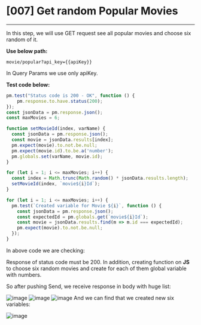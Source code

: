 # [007] Get random Popular Movies
___

In this step, we will use GET request see all popular movies and choose six random of it.

__Use below path:__
```
movie/popular?api_key={{apiKey}}
```

In Query Params we use only apiKey.

__Test code below:__
```js {.line-numbers}
pm.test("Status code is 200 - OK", function () {
    pm.response.to.have.status(200);
});
const jsonData = pm.response.json();
const maxMovies = 6;

function setMovieId(index, varName) {
  const jsonData = pm.response.json();
  const movie = jsonData.results[index];
  pm.expect(movie).to.not.be.null;
  pm.expect(movie.id).to.be.a('number');
  pm.globals.set(varName, movie.id);
}

for (let i = 1; i <= maxMovies; i++) {
  const index = Math.trunc(Math.random() * jsonData.results.length);
  setMovieId(index, `movie${i}Id`);
}

for (let i = 1; i <= maxMovies; i++) {
  pm.test(`Created variable for Movie ${i}`, function () {
    const jsonData = pm.response.json();
    const expectedId = pm.globals.get(`movie${i}Id`);
    const movie = jsonData.results.find(m => m.id === expectedId);
    pm.expect(movie).to.not.be.null;
  });
}
```

In above code we are checking:

Response of status code must be 200. In addition, creating function on __JS__ to choose six random movies and create for each of them global variable with numbers.

So after pushing Send, we receive response in body with huge list:

![image](https://user-images.githubusercontent.com/122685448/231020668-083a63b0-0699-4fc4-868a-dfdac7a4810b.png)
![image](https://user-images.githubusercontent.com/122685448/231020682-7c95a187-3492-4bec-913b-065d5f7d43da.png)
![image](https://user-images.githubusercontent.com/122685448/231020691-8c297a02-90ec-4788-a0c2-62d3d2d2508c.png)
And we can find that we created new six variables:
 
![image](https://user-images.githubusercontent.com/122685448/231020697-8bac28fc-095d-4bc9-9fb1-f16cba54e89e.png)
